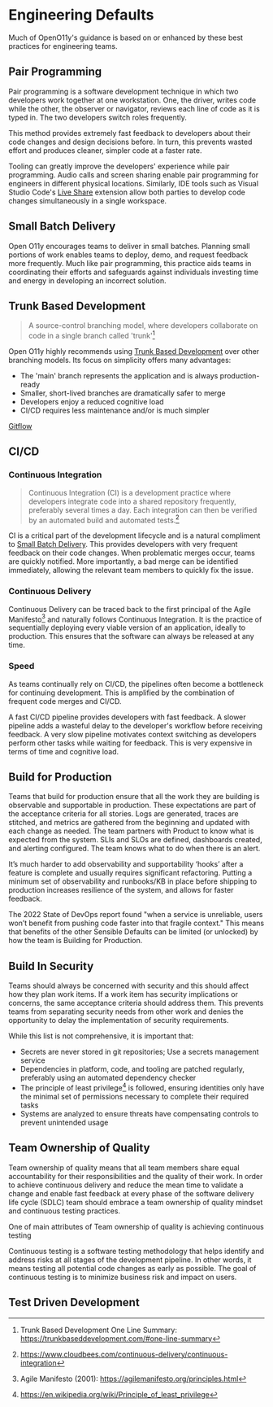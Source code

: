# Engineering Defaults

Much of OpenO11y's guidance is based on or enhanced by these best practices for
engineering teams.

## Pair Programming

Pair programming is a software development technique in which two developers work
together at one workstation. One, the driver, writes code while the other, the
observer or navigator, reviews each line of code as it is typed in. The two
developers switch roles frequently.

This method provides extremely fast feedback to developers about their code
changes and design decisions before. In turn, this prevents wasted effort and produces
cleaner, simpler code at a faster rate.

Tooling can greatly improve the developers' experience while pair programming.
Audio calls and screen sharing enable pair programming for engineers in
different physical locations. Similarly, IDE tools such as Visual Studio Code's
[Live Share][liveshare] extension allow both parties to develop code changes
simultaneously in a single workspace.

## Small Batch Delivery

Open O11y encourages teams to deliver in small batches. Planning small portions
of work enables teams to deploy, demo, and request feedback more frequently.
Much like pair programming, this practice aids teams in coordinating their
efforts and safeguards against individuals investing time and energy in
developing an incorrect solution.

## Trunk Based Development

> A source-control branching model, where developers collaborate on code in a
> single branch called 'trunk'[^trunksummary]

Open O11y highly recommends using [Trunk Based Development][trunk] over other
branching models. Its focus on simplicity offers many advantages:

* The 'main' branch represents the application and is always production-ready
* Smaller, short-lived branches are dramatically safer to merge
* Developers enjoy a reduced cognitive load
* CI/CD requires less maintenance and/or is much simpler

[Gitflow][gitflow]

## CI/CD

### Continuous Integration

> Continuous Integration (CI) is a development practice where developers
> integrate code into a shared repository frequently, preferably several times a
> day. Each integration can then be verified by an automated build and automated
> tests.[^ci]

CI is a critical part of the development lifecycle and is a natural compliment
to [Small Batch Delivery](#small-batch-delivery). This provides developers with
very frequent feedback on their code changes. When problematic merges occur,
teams are quickly notified. More importantly, a bad merge can be identified
immediately, allowing the relevant team members to quickly fix the issue.

### Continuous Delivery

Continuous Delivery can be traced back to the first principal of the Agile
Manifesto[^agilemanifesto] and naturally follows Continuous Integration. It is
the practice of sequentially deploying every viable version of an application,
ideally to production. This ensures that the software can always be released at
any time.

### Speed

As teams continually rely on CI/CD, the pipelines often become a bottleneck for
continuing development. This is amplified by the combination of frequent code
merges and CI/CD.

A fast CI/CD pipeline provides developers with fast feedback. A slower pipeline
adds a wasteful delay to the developer's workflow before receiving feedback. A
very slow pipeline motivates context switching as developers perform
other tasks while waiting for feedback. This is very expensive in terms of time
and cognitive load.

## Build for Production

Teams that build for production ensure that all the work they are building is
observable and supportable in production. These expectations are part of the
acceptance criteria for all stories. Logs are generated, traces are stitched,
and metrics are gathered from the beginning and updated with each change as
needed. The team partners with Product to know what is expected from the system.
SLIs and SLOs are defined, dashboards created, and alerting configured. The team
knows what to do when there is an alert.

It’s much harder to add observability and supportability ‘hooks’ after a feature
is complete and usually requires significant refactoring. Putting a minimum set
of observability and runbooks/KB in place before shipping to production
increases resilience of the system, and allows for faster feedback.

The 2022 State of DevOps report found "when a service is unreliable, users won’t
benefit from pushing code faster into that fragile context." This means that
benefits of the other Sensible Defaults can be limited (or unlocked) by how the
team is Building for Production.

## Build In Security

Teams should always be concerned with security and this should affect how they
plan work items. If a work item has security implications or concerns, the same
acceptance criteria should address them. This prevents teams from separating
security needs from other work and denies the opportunity to delay the
implementation of security requirements.

While this list is not comprehensive, it is important that:

* Secrets are never stored in git repositories; Use a secrets
  management service
* Dependencies in platform, code, and tooling are patched regularly, preferably
  using an automated dependency checker
* The principle of least privilege[^leastprivilege] is followed, ensuring
  identities only have the minimal set of permissions necessary to complete
  their required tasks
* Systems are analyzed to ensure threats have compensating controls to prevent
  unintended usage

## Team Ownership of Quality

Team ownership of quality means that all team members share equal accountability
for their responsibilities and the quality of their work. In order to achieve
continuous delivery and reduce the mean time to validate a change and enable
fast feedback at every phase of the software delivery life cycle (SDLC) team
should embrace a team ownership of quality mindset and continuous testing
practices​.

One of main attributes of Team ownership of quality is achieving continuous
testing

Continuous testing is a software testing methodology that helps identify and
address risks at all stages of the development pipeline. In other words, it
means testing all potential code changes as early as possible. The goal of
continuous testing is to minimize business risk and impact on users.​

## Test Driven Development

[^agilemanifesto]: Agile Manifesto (2001): <https://agilemanifesto.org/principles.html>
[^ci]: <https://www.cloudbees.com/continuous-delivery/continuous-integration>
[^leastprivilege]: <https://en.wikipedia.org/wiki/Principle_of_least_privilege>
[^trunksummary]: Trunk Based Development One Line Summary: <https://trunkbaseddevelopment.com/#one-line-summary>

[gitflow]: https://nvie.com/posts/a-successful-git-branching-model/
[liveshare]: https://code.visualstudio.com/learn/collaboration/live-share
[trunk]: https://trunkbaseddevelopment.com/
